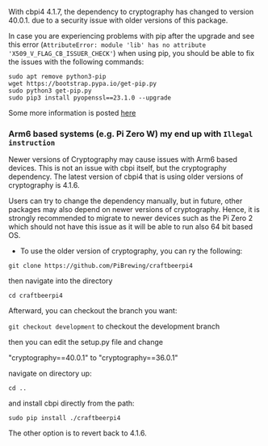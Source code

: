 With cbpi4 4.1.7, the dependency to cryptography has changed to version 40.0.1. due to a security issue with older versions of this package.

In case you are experiencing problems with pip after the upgrade and see this error (`AttributeError: module 'lib' has no attribute 'X509_V_FLAG_CB_ISSUER_CHECK'`) when using pip, you should be able to fix the issues with the following commands:

```
sudo apt remove python3-pip 
wget https://bootstrap.pypa.io/get-pip.py
sudo python3 get-pip.py
sudo pip3 install pyopenssl==23.1.0 --upgrade
```

Some more information is posted [here](https://stackoverflow.com/questions/73830524/attributeerror-module-lib-has-no-attribute-x509-v-flag-cb-issuer-check)

### Arm6 based systems (e.g. Pi Zero W) my end up with `Illegal instruction`

Newer versions of Cryptography may cause issues with Arm6 based devices. This is not an issue with cbpi itself, but the cryptography dependency. The latest version of cbpi4 that is using older versions of cryptography is 4.1.6. 

Users can try to change the dependency manually, but in future, other packages may also depend on newer versions of cryptography. Hence, it is strongly recommended to migrate to newer devices such as the Pi Zero 2 which should not have this issue as it will be able to run also 64 bit based OS.

- To use the older version of cryptography, you can ry the following:

`git clone https://github.com/PiBrewing/craftbeerpi4`

then navigate into the directory

`cd craftbeerpi4`

Afterward, you can checkout the branch you want:

`git checkout development` to checkout the development branch

then you can edit the setup.py file and change

"cryptography==40.0.1" to "cryptography==36.0.1"

navigate on directory up:

`cd ..`

and install cbpi directly from the path:

`sudo pip install ./craftbeerpi4`

The other option is to revert back to 4.1.6.
